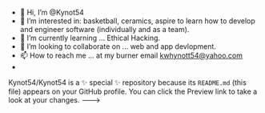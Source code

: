 - 👋 Hi, I’m @Kynot54
- 👀 I’m interested in: basketball, ceramics, aspire to learn how to develop and engineer software (individually and as a team).
- 🌱 I’m currently learning ... Ethical Hacking.
- 💞️ I’m looking to collaborate on ... web and app devlopment.
- 📫 How to reach me ... at my burner email kwhynott54@yahoo.com 
- 
Kynot54/Kynot54 is a ✨ special ✨ repository because its `README.md` (this file) appears on your GitHub profile.
You can click the Preview link to take a look at your changes.
--->
